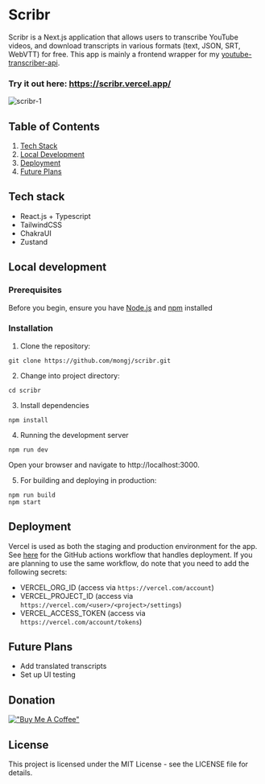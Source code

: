 # Scribr

Scribr is a Next.js application that allows users to transcribe YouTube videos, and download transcripts in various formats (text, JSON, SRT, WebVTT) for free.
This app is mainly a frontend wrapper for my [youtube-transcriber-api](https://github.com/mongj/youtube-transcriber-api).

### Try it out here: https://scribr.vercel.app/

![scribr-1](https://github.com/mongj/scribr/assets/87565927/198730c8-ffd5-4079-8867-b81b907514b3)

## Table of Contents

1. [Tech Stack](#tech-stack)
2. [Local Development](#local-development)
3. [Deployment](#deployment)
4. [Future Plans](#future-plans)

## Tech stack

-   React.js + Typescript
-   TailwindCSS
-   ChakraUI
-   Zustand

## Local development

### Prerequisites

Before you begin, ensure you have [Node.js](https://nodejs.org/en) and [npm](https://www.npmjs.com/) installed

### Installation

1. Clone the repository:

```
git clone https://github.com/mongj/scribr.git
```

2. Change into project directory:

```
cd scribr
```

3. Install dependencies

```
npm install
```

4. Running the development server

```
npm run dev
```

Open your browser and navigate to http://localhost:3000.

5. For building and deploying in production:

```
npm run build
npm start
```

## Deployment

Vercel is used as both the staging and production environment for the app. See [here](https://github.com/mongj/scribr/blob/main/.github/workflows/build-deploy.yml) for the GitHub actions workflow that handles deployment. If you are planning to use the same workflow, do note that you need to add the following secrets:

-   VERCEL_ORG_ID (access via `https://vercel.com/account`)
-   VERCEL_PROJECT_ID (access via `https://vercel.com/<user>/<project>/settings`)
-   VERCEL_ACCESS_TOKEN (access via `https://vercel.com/account/tokens`)

## Future Plans

-   Add translated transcripts
-   Set up UI testing

## Donation

[!["Buy Me A Coffee"](https://www.buymeacoffee.com/assets/img/custom_images/orange_img.png)](https://www.buymeacoffee.com/mjzhang)

## License

This project is licensed under the MIT License - see the LICENSE file for details.
